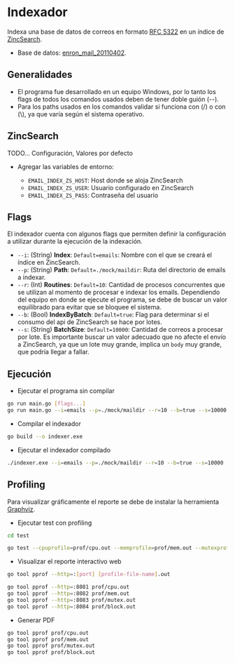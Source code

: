 # Indexador

Indexa una base de datos de correos en formato [RFC 5322](https://datatracker.ietf.org/doc/html/rfc5322) en un índice de [ZincSearch](https://zincsearch-docs.zinc.dev/getting-started/).

- Base de datos: [enron_mail_20110402](http://www.cs.cmu.edu/~enron/enron_mail_20110402.tgz).

## Generalidades

- El programa fue desarrollado en un equipo Windows, por lo tanto los flags de todos los comandos usados deben de tener doble guión (--).
- Para los paths usados en los comandos validar si funciona con (/) o con (\\), ya que varía según el sistema operativo.

## ZincSearch

TODO... Configuración, Valores por defecto

- Agregar las variables de entorno:

  - `EMAIL_INDEX_ZS_HOST`: Host donde se aloja ZincSearch
  - `EMAIL_INDEX_ZS_USER`: Usuario configurado en ZincSearch
  - `EMAIL_INDEX_ZS_PASS`: Contraseña del usuario

## Flags

El indexador cuenta con algunos flags que permiten definir la configuración a utilizar durante la ejecución de la indexación.

- `--i`: (String) **Index**: `Default=emails`: Nombre con el que se creará el índice en ZincSearch.
- `--p`: (String) **Path**: `Default=./mock/maildir`: Ruta del directorio de emails a indexar.
- `--r`: (Int) **Routines**: `Default=10`: Cantidad de procesos concurrentes que se utilizan al momento de procesar e indexar los emails. Dependiendo del equipo en donde se ejecute el programa, se debe de buscar un valor equilibrado para evitar que se bloquee el sistema.
- `--b`: (Bool) **IndexByBatch**: `Default=true`: Flag para determinar si el consumo del api de ZincSearch se hace por lotes.
- `--s`: (String) **BatchSize**: `Default=10000`: Cantidad de correos a procesar por lote. Es importante buscar un valor adecuado que no afecte el envío a ZincSearch, ya que un lote muy grande, implica un `body` muy grande, que podría llegar a fallar.

## Ejecución

- Ejecutar el programa sin compilar

```bash
go run main.go [flags...]
go run main.go --i=emails --p=./mock/maildir --r=10 --b=true --s=10000
```

- Compilar el indexador

```bash
go build --o indexer.exe
```

- Ejecutar el indexador compilado

```bash
./indexer.exe --i=emails --p=./mock/maildir --r=10 --b=true --s=10000
```

## Profiling

Para visualizar gráficamente el reporte se debe de instalar la herramienta [Graphviz](https://graphviz.org/download/).

- Ejecutar test con profiling

```bash
cd test

go test --cpuprofile=prof/cpu.out --memprofile=prof/mem.out --mutexprofile=prof/mutex.out --blockprofile=prof/block.out
```

- Visualizar el reporte interactivo web

```bash
go tool pprof --http=:[port] [profile-file-name].out

go tool pprof --http=:8081 prof/cpu.out
go tool pprof --http=:8082 prof/mem.out
go tool pprof --http=:8083 prof/mutex.out
go tool pprof --http=:8084 prof/block.out
```

- Generar PDF

```bash
go tool pprof prof/cpu.out
go tool pprof prof/mem.out
go tool pprof prof/mutex.out
go tool pprof prof/block.out
```
